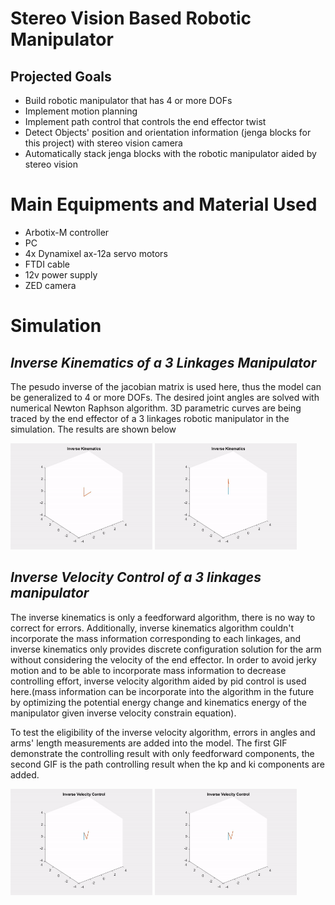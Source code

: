 # Stereo Vision Based Robotic Manipulator
## Projected Goals
* Build robotic manipulator that has 4 or more DOFs
* Implement motion planning
* Implement path control that controls the end effector twist
* Detect Objects' position and orientation information (jenga blocks for this project) with stereo vision camera
* Automatically stack jenga blocks with the robotic manipulator aided by stereo vision


# Main Equipments and Material Used
* Arbotix-M controller
* PC
* 4x Dynamixel ax-12a servo motors
* FTDI cable
* 12v power supply
* ZED camera
# Simulation
## *Inverse Kinematics of a 3 Linkages Manipulator*
The pesudo inverse of the jacobian matrix is used here, thus the model can be generalized to 4 or more DOFs. The desired joint angles are solved with numerical Newton Raphson algorithm.
3D parametric curves are being traced by the end effector of a 3 linkages robotic manipulator in the simulation. The results are shown below

<p float="left">
   <img src="https://github.com/SamoaChen/Stereo-Vision-Based-Robotic-Manipulator/blob/main/image/SPIRAL.gif" width="45%" height="45%">
   <img src="https://github.com/SamoaChen/Stereo-Vision-Based-Robotic-Manipulator/blob/main/image/HEART.gif" width="45%" height="45%">
</p>


## *Inverse Velocity Control of a 3 linkages manipulator*
The inverse kinematics is only a feedforward algorithm, there is no way to correct for errors. Additionally, inverse kinematics algorithm couldn't incorporate the mass information corresponding to each linkages, and inverse kinematics only provides discrete configuration solution for the arm without considering the velocity of the end effector. In order to avoid jerky motion and to be able to incorporate mass information to decrease controlling effort, inverse velocity algorithm aided by pid control is used here.(mass information can be incorporate into the algorithm in the future by optimizing the potential energy change and kinematics energy of the manipulator given inverse velocity constrain equation).

To test the eligibility of the inverse velocity algorithm, errors in angles and arms' length measurements are added into the model. The first GIF demonstrate the controlling result with only feedforward components, the second GIF is the path controlling result when the kp and ki components are added.

<p float="left">
   <img src="https://github.com/SamoaChen/Stereo-Vision-Based-Robotic-Manipulator/blob/main/image/NO_CONTROL.gif" width="45%" height="45%">
   <img src="https://github.com/SamoaChen/Stereo-Vision-Based-Robotic-Manipulator/blob/main/image/WITH_CONTROL.gif" width="45%" height="45%">
</p>


